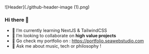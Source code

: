![Header](./github-header-image (1).png)

### Hi there 👋

- 🌱 I’m currently learning NextJS & TailwindCSS
- 👯 I’m looking to collaborate on **high value projects**
- 🎨 Go check my portfolio on : https://portfolio.seawebstudio.com
- 💬 Ask me about music, tech or philosophy !

<!--
**beseb/beseb** is a ✨ _special_ ✨ repository because its `README.md` (this file) appears on your GitHub profile.

Here are some ideas to get you started:

- 🔭 I’m currently working on ...
- 🌱 I’m currently learning ...
- 👯 I’m looking to collaborate on ...
- 🤔 I’m looking for help with ...
- 💬 Ask me about ...
- 📫 How to reach me: ...
- 😄 Pronouns: ...
- ⚡ Fun fact: ...
-->
